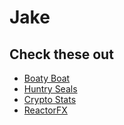 # Jake

## Check these out
* [Boaty Boat](https://shadskii.github.io/boaty-boat)
* [Huntry Seals](https://shadskii.github.io/hungry-seals)
* [Crypto Stats](https://shadskii.github.io/crypto-stats)
* [ReactorFX](https://shadskii.github.io/reactorfx)
